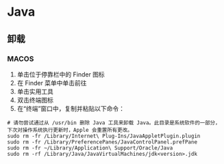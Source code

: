 # Java

## 卸载

### MACOS
1. 单击位于停靠栏中的 Finder 图标
2. 在 Finder 菜单中单击前往
3. 单击实用工具
4. 双击终端图标
5. 在“终端”窗口中，复制并粘贴以下命令：
``` shell
# 请勿尝试通过从 /usr/bin 删除 Java 工具来卸载 Java。此目录是系统软件的一部分，下次对操作系统执行更新时，Apple 会重置所有更改。
sudo rm -fr /Library/Internet\ Plug-Ins/JavaAppletPlugin.plugin
sudo rm -fr /Library/PreferencePanes/JavaControlPanel.prefPane
sudo rm -fr ~/Library/Application\ Support/Oracle/Java
sudo rm -rf /Library/Java/JavaVirtualMachines/jdk<version>.jdk
```